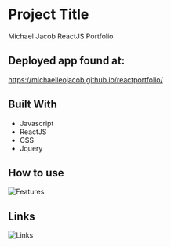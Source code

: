 # Project Title

Michael Jacob ReactJS Portfolio

## Deployed app found at:

https://michaelleojacob.github.io/reactportfolio/

## Built With

- Javascript
- ReactJS
- CSS
- Jquery

## How to use

![Features](https://i.imgur.com/taAYnLJ.gif)

## Links

![Links](https://i.imgur.com/vHQbVRy.gifv)
